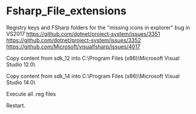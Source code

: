 # Fsharp_File_extensions
Registry keys and FSharp folders for the "missing icons in explorer" bug in VS2017
https://github.com/dotnet/project-system/issues/3351
https://github.com/dotnet/project-system/issues/3352
https://github.com/Microsoft/visualfsharp/issues/4017

Copy content from sdk_12 into
C:\Program Files (x86)\Microsoft Visual Studio 12.0\

Copy content from sdk_14 into
C:\Program Files (x86)\Microsoft Visual Studio 14.0\

Execute all .reg files

Restart.
